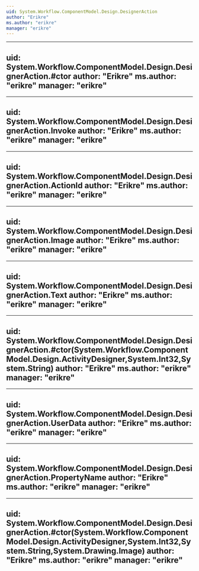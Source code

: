 ```yaml
---
uid: System.Workflow.ComponentModel.Design.DesignerAction
author: "Erikre"
ms.author: "erikre"
manager: "erikre"
---
```


---
uid: System.Workflow.ComponentModel.Design.DesignerAction.#ctor
author: "Erikre"
ms.author: "erikre"
manager: "erikre"
---

---
uid: System.Workflow.ComponentModel.Design.DesignerAction.Invoke
author: "Erikre"
ms.author: "erikre"
manager: "erikre"
---

---
uid: System.Workflow.ComponentModel.Design.DesignerAction.ActionId
author: "Erikre"
ms.author: "erikre"
manager: "erikre"
---

---
uid: System.Workflow.ComponentModel.Design.DesignerAction.Image
author: "Erikre"
ms.author: "erikre"
manager: "erikre"
---

---
uid: System.Workflow.ComponentModel.Design.DesignerAction.Text
author: "Erikre"
ms.author: "erikre"
manager: "erikre"
---

---
uid: System.Workflow.ComponentModel.Design.DesignerAction.#ctor(System.Workflow.ComponentModel.Design.ActivityDesigner,System.Int32,System.String)
author: "Erikre"
ms.author: "erikre"
manager: "erikre"
---

---
uid: System.Workflow.ComponentModel.Design.DesignerAction.UserData
author: "Erikre"
ms.author: "erikre"
manager: "erikre"
---

---
uid: System.Workflow.ComponentModel.Design.DesignerAction.PropertyName
author: "Erikre"
ms.author: "erikre"
manager: "erikre"
---

---
uid: System.Workflow.ComponentModel.Design.DesignerAction.#ctor(System.Workflow.ComponentModel.Design.ActivityDesigner,System.Int32,System.String,System.Drawing.Image)
author: "Erikre"
ms.author: "erikre"
manager: "erikre"
---
